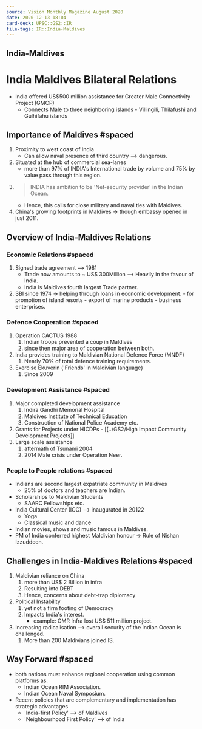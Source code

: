 ```yaml
---
source: Vision Monthly Magazine August 2020
date: 2020-12-13 18:04
card-deck: UPSC::GS2::IR
file-tags: IR::India-Maldives
---
```


## India-Maldives


# India Maldives Bilateral Relations

- India offered US$500 million assistance for Greater Male Connectivity Project (GMCP)
	- Connects Male to three neighboring islands - Villingili, Thilafushi and Gulhifahu islands

## Importance of Maldives #spaced
1.  Proximity to west coast of India
	- Can allow naval presence of third country --> dangerous.
2. Situated at the hub of commercial sea-lanes 
	- more than 97% of INDIA's International trade by volume and 75% by value pass through this region.
3. > INDIA has ambition to be 'Net-security provider' in the Indian Ocean.
	- Hence, this calls for close military and naval ties with Maldives.
4. China's growing footprints in Maldives -> though embassy opened in just 2011.


## Overview of India-Maldives Relations

### Economic Relations #spaced
1. Signed trade agreement --> 1981
	- Trade now amounts to ~ US$ 300Million --> Heavily in the favour of India.
	- India is Maldives fourth largest Trade partner.
2. SBI since 1974 -> helping through loans in economic development. 
		- for promotion of island resorts
		- export of marine products
		- business enterprises.
<!--ID: 1607946979672-->


### Defence Cooperation #spaced
1. Operation CACTUS 1988
	1. Indian troops prevented a coup in Maldives
	2. since then major area of cooperation between both.
2. India provides training to Maldivian National Defence Force (MNDF)
	1. Nearly 70% of total defence training requirements.
3. Exercise Ekuverin ('Friends' in Maldivian language) 
	1. Since 2009
<!--ID: 1607946979697-->


### Development Assistance #spaced
1. Major completed development assistance
	1. Indira Gandhi Memorial Hospital
	2. Maldives Institute of Technical Education
	3. Construction of National Police Academy
	 etc.
 2. Grants for Projects under HICDPs - [[../GS2/High Impact Community Development Projects]]
 3. Large scale assistance
	 1.  aftermath of Tsunami 2004
	 2.  2014 Male crisis under Operation Neer.
<!--ID: 1607946979721-->


### People to People relations #spaced
- Indians are second largest expatriate community in Maldives
	- 25% of doctors and teachers are Indian.
-  Scholarships to Maldivian Students
	-  SAARC Fellowships etc.
-  India Cultural Center (ICC) --> inaugurated in 20122
	-  Yoga
	-  Classical music and dance
-  Indian movies, shows and music famous in Maldives.
-  PM of India conferred highest Maldivian honour -> Rule of Nishan Izzuddeen.
<!--ID: 1607946979744-->


## Challenges in India-Maldives Relations #spaced
1. Maldivian reliance on China 
	1. more than US$ 2 Billion in infra
	2. Resulting into DEBT
	3. Hence, concerns about debt-trap diplomacy
2. Political Instability
	1. yet not a firm footing of Democracy
	2. Impacts India's interest.
		- example: GMR Infra lost US$ 511 million project.
3. Increasing radicalisation --> overall security of the Indian Ocean is challenged.
	1. More than 200 Maldivians joined IS.
<!--ID: 1607946979768-->


## Way Forward #spaced
- both nations must enhance regional cooperation using common platforms as:
	- Indian Ocean RIM Association.
	- Indian Ocean Naval Symposium.
- Recent policies that are complementary and implementation has strategic advantages
	- 'India-first Policy' --> of Maldives
	- 'Neighbourhood First Policy' --> of India
<!--ID: 1607946979793-->




